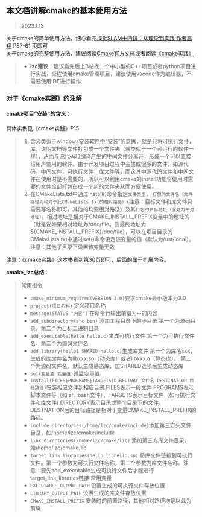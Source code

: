 ## 本文档讲解cmake的基本使用方法  
> 2023.1.13

关于cmake的简单使用方法，细心看完[视觉SLAM十四讲：从理论到实践 作者高翔](https://wwt.lanzoui.com/imuYxwsn9if) P57-61 页即可  
关于cmake的完整使用方法，建议阅读[Cmake官方文档](https://cmake.org/cmake/help/latest/)或者阅读[《cmake实践》](http://file.ncnynl.com/ros/CMake%20Practice.pdf)

> - **lzc建议**：建议看完后上B站找一个中小型的C++项目或者python项目进行实战，全程使用cmake管理项目，建议使用vscode作为编辑器，不需要使用IDE进行操作


### 对于《cmake实践》的注解

#### cmake项目“安装”的含义： 
具体实例见《cmake实践》P15
> 1. 含义类似于windows安装软件中“安装”的意思，就是只将可执行文件，库，说明文档等文件打包成一个文件夹（就类似于一个可运行的软件一样），从而与源代码和编译产生的中间文件分离开，形成一个可以直接给用户使用的软件。由于开发项目过程中会生成很多的文件，如源代码，中间文件，可执行文件，库文件等，而这其中源代码文件和中间文件在使用时是不需要的，所以可以利用cmake的install功能将使用时需要的文件全部打包形成一个新的文件夹从而方便使用。
> 2. 在CMakeLists.txt中通过install()命令指定`文件类型`， `打包的文件名（文件路径为相对于此CMakeLists.txt的相对路径）`（注意：目标文件和库文件只需要写名称即可，其他的均要相对路径）及其`打包的目标地址（此处为相对地址）`。相对地址是相对于CMAKE_INSTALL_PREFIX变量中的地址的（就是说如果相对地址为/doc/file，则最终地址为${CMAKE_INSTALL_PREFIX}/doc/file），可以在项目目录的CMakeLists.txt中通过set()命令设定该变量的值（默认为/usr/local）。注意：其他子目录下设置该变量无效


注意：《cmake实践》这本书看到第30页即可，后面的属于扩展内容。

**cmake_lzc总结**：
> 常用指令  
> - `cmake_minimum_required(VERSION 3.0)`要求cmake最小版本为3.0
> - `project(项目名称)` 定义项目名称
> - `message(STATUS "内容")` 在命令行输出前缀为--的内容
> - `add_subdirectory(src bin)` 添加工程目录下的子目录  第一个为源码目录，第二个为目标二进制目录
> - `add_executable(hello hello.c)`生成可执行文件  第一个为可执行文件名，第二个为源码文件名
> - `add_library(hello1 SHARED hello.c)`生成库文件 第一个为库名xxx，生成的库文件名为libxxx.so（动态库）或者libxxx.a（静态库）。 第二个为源码文件名。默认生成静态库，加SHARED选项后生成动态库
> - `set(变量名 变量值)`设置变量值
> - `install(FILES|PROGRAMS|TARGETS|DIRECTORY 文件名 DESTINATION 目标路径)`安装相应文件到相应目录 FILES表示一般文件 PROGRAMS表示脚本文件等（如.sh .bash文件），TARGETS表示目标文件（如可执行文件和库文件) DIRECTORY表示目录或整个目录下的文件。DESTNATION后的目标路径是相对于变量CMAKE_INSTALL_PREFIX的路径。
> - `include_directories(/home/lzc/cmake/include)`添加第三方头文件目录，如/home/lzc/cmake/include
> - `link_directories(/home/lzc/cmake/lib)` 添加第三方库文件目录，如/home/lzc/cmake/lib
> - `target_link_libraries(hello libhello.so)` 将库文件链接到可执行文件。第一个参数为可执行文件名称，第二个参数为库文件名称。注意：要先add_executable生成可执行文件后才能进行target_link_libraries链接
>常用变量
> - `EXECUTABLE_OUTPUT_PATH` 设置生成的可执行文件存放位置  
> - `LIBRARY_OUTPUT_PATH` 设置生成的库文件存放位置
> - `CMAKE_INSTALL_PREFIX` 安装时的前置路径，其他相对路径均是以此为前缀





